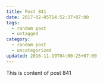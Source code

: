```yaml
---
title: Post 841
date: 2017-02-05T14:52:37+07:00
tags:
  - random post
  - untagged
category:
  - random post
  - uncategorized
updated: 2016-11-19T04:00:25+07:00
---
```

This is content of post 841